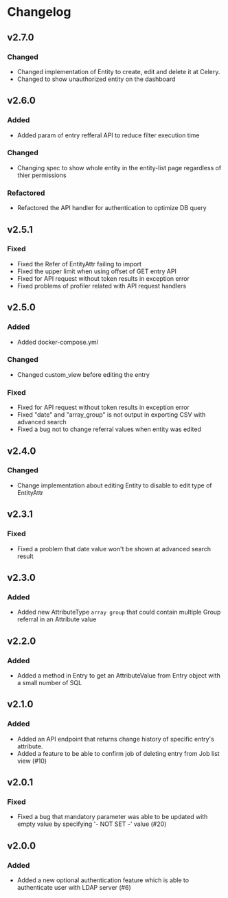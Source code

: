 # Changelog

## v2.7.0

### Changed
* Changed implementation of Entity to create, edit and delete it at Celery.
* Changed to show unauthorized entity on the dashboard

## v2.6.0

### Added
* Added param of entry refferal API to reduce filter execution time

### Changed
* Changing spec to show whole entity in the entity-list page regardless of thier permissions

### Refactored 
* Refactored the API handler for authentication to optimize DB query

## v2.5.1

### Fixed
* Fixed the Refer of EntityAttr failing to import
* Fixed the upper limit when using offset of GET entry API
* Fixed for API request without token results in exception error
* Fixed problems of profiler related with API request handlers

## v2.5.0

### Added
* Added docker-compose.yml

### Changed
* Changed custom_view before editing the entry

### Fixed
* Fixed for API request without token results in exception error
* Fixed "date" and "array_group" is not output in exporting CSV with advanced search
* Fixed a bug not to change referral values when entity was edited

## v2.4.0

### Changed
* Change implementation about editing Entity to disable to edit type of EntityAttr

## v2.3.1

### Fixed
* Fixed a problem that date value won't be shown at advanced search result

## v2.3.0

### Added
* Added new AttributeType `array group` that could contain multiple Group referral in an Attribute value

## v2.2.0

### Added
* Added a method in Entry to get an AttributeValue from Entry object with a small number of SQL

## v2.1.0

### Added
* Added an API endpoint that returns change history of specific entry's attribute.
* Added a feature to be able to confirm job of deleting entry from Job list view (#10)

## v2.0.1

### Fixed
* Fixed a bug that mandatory parameter was able to be updated with empty value by specifying '- NOT SET -' value (#20)

## v2.0.0

### Added
* Added a new optional authentication feature which is able to authenticate user with LDAP server (#6)
